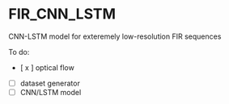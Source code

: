 # FIR_CNN_LSTM
CNN-LSTM model for exteremely low-resolution FIR sequences 

To do:

- [ x ] optical flow
- [ ] dataset generator
- [ ] CNN/LSTM model
